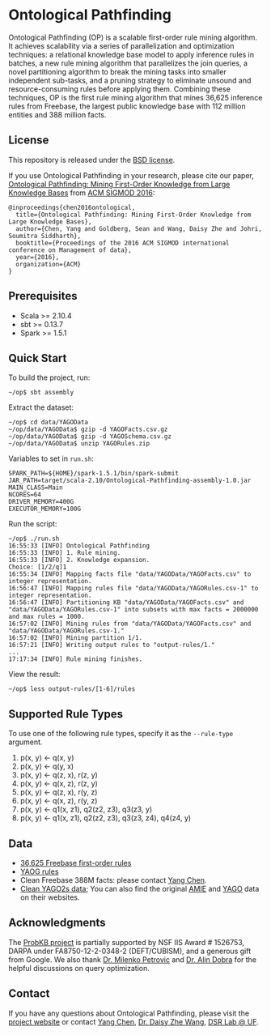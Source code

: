 Ontological Pathfinding
=======================

Ontological Pathfinding (OP) is a scalable first-order rule mining algorithm.
It achieves scalability via a series of parallelization and optimization
techniques: a relational knowledge base model to apply inference rules in
batches, a new rule mining algorithm that parallelizes the join queries, a
novel partitioning algorithm to break the mining tasks into smaller independent
sub-tasks, and a pruning strategy to eliminate unsound and resource-consuming
rules before applying them. Combining these techniques, OP is the first rule
mining algorithm that mines 36,625 inference rules from Freebase, the largest
public knowledge base with 112 million entities and 388 million facts.

License 
-------
This repository is released under the
[BSD license](http://www.freebsd.org/copyright/freebsd-license.html).

If you use Ontological Pathfinding in your research, please cite our paper,
[Ontological Pathfinding: Mining First-Order Knowledge from Large Knowledge
Bases](http://www.cise.ufl.edu/~yang/doc/sigmod16/paper.pdf) from [ACM SIGMOD
2016](http://sigmod2016.org):
```
@inproceedings{chen2016ontological,
  title={Ontological Pathfinding: Mining First-Order Knowledge from Large Knowledge Bases},
  author={Chen, Yang and Goldberg, Sean and Wang, Daisy Zhe and Johri, Soumitra Siddharth},
  booktitle={Proceedings of the 2016 ACM SIGMOD international conference on Management of data},
  year={2016},
  organization={ACM}
}
```

Prerequisites
-------------

 * Scala >= 2.10.4
 * sbt >= 0.13.7
 * Spark >= 1.5.1

Quick Start
-----------
To build the project, run:
```
~/op$ sbt assembly
```

Extract the dataset:
```
~/op$ cd data/YAGOData
~/op/data/YAGOData$ gzip -d YAGOFacts.csv.gz
~/op/data/YAGOData$ gzip -d YAGOSchema.csv.gz
~/op/data/YAGOData$ unzip YAGORules.zip
```

Variables to set in `run.sh`:
```
SPARK_PATH=${HOME}/spark-1.5.1/bin/spark-submit
JAR_PATH=target/scala-2.10/Ontological-Pathfinding-assembly-1.0.jar
MAIN_CLASS=Main
NCORES=64
DRIVER_MEMORY=400G
EXECUTOR_MEMORY=100G
```

Run the script:
```
~/op$ ./run.sh
16:55:33 [INFO] Ontological Pathfinding
16:55:33 [INFO] 1. Rule mining.
16:55:33 [INFO] 2. Knowledge expansion.
Choice: [1/2/q]1
16:55:34 [INFO] Mapping facts file "data/YAGOData/YAGOFacts.csv" to integer representation.
16:56:47 [INFO] Mapping rules file "data/YAGOData/YAGORules.csv-1" to integer representation.
16:56:47 [INFO] Partitioning KB "data/YAGOData/YAGOFacts.csv" and "data/YAGOData/YAGORules.csv-1" into subsets with max facts = 2000000 and max rules = 1000.
16:57:02 [INFO] Mining rules from "data/YAGOData/YAGOFacts.csv" and "data/YAGOData/YAGORules.csv-1."
16:57:02 [INFO] Mining partition 1/1.
16:57:21 [INFO] Writing output rules to "output-rules/1."
...
17:17:34 [INFO] Rule mining finishes.
```

View the result:
```
~/op$ less output-rules/[1-6]/rules
```

Supported Rule Types
--------------------
To use one of the following rule types, specify it as the `--rule-type` argument.

 1. p(x, y) <- q(x, y)
 2. p(x, y) <- q(y, x)
 3. p(x, y) <- q(z, x), r(z, y)
 4. p(x, y) <- q(x, z), r(z, y)
 5. p(x, y) <- q(z, x), r(y, z)
 6. p(x, y) <- q(x, z), r(y, z)
 7. p(x, y) <- q1(x, z1), q2(z2, z3), q3(z3, y)
 8. p(x, y) <- q1(x, z1), q2(z2, z3), q3(z3, z4), q4(z4, y)

Data
----
 * [36,625 Freebase first-order rules](https://docs.google.com/spreadsheets/d/1iyQdTnz5kGHYlyObVAMlZc3I7H5Jkqzuyie4o5wD-Jo/edit?usp=sharing)
 * [YAOG rules](https://docs.google.com/spreadsheets/d/10VFneJlHLxyR4WgjRO75Z3RstvApaR6fm76e1haSpEc/edit?usp=sharing)
 * Clean Freebase 388M facts: please contact [Yang Chen](mailto:yang@cise.ufl.edu).
 * [Clean YAGO2s data](data/YAGOData); You can also find the original [AMIE](https://www.mpi-inf.mpg.de/departments/databases-and-information-systems/research/yago-naga/amie)
   and [YAGO](http://www.mpi-inf.mpg.de/departments/databases-and-information-systems/research/yago-naga/yago/downloads)
   data on their websites.

Acknowledgments
---------------
The [ProbKB
project](http://dsr.cise.ufl.edu/projects/probkb-web-scale-probabilistic-knowledge-base)
is partially supported by NSF IIS Award # 1526753, DARPA under
FA8750-12-2-0348-2 (DEFT/CUBISM), and a generous gift from Google. We also
thank [Dr. Milenko Petrovic](http://www.ihmc.us/groups/mpetrovic) and [Dr. Alin
Dobra](http://www.cise.ufl.edu/~adobra) for the helpful discussions on query
optimization.

Contact
-------
If you have any questions about Ontological Pathfinding, please visit the
[project
website](http://dsr.cise.ufl.edu/projects/probkb-web-scale-probabilistic-knowledge-base)
or contact [Yang Chen](http://www.cise.ufl.edu/~yang), [Dr. Daisy Zhe
Wang](http://www.cise.ufl.edu/~daisyw), [DSR Lab @
UF](http://dsr.cise.ufl.edu).
